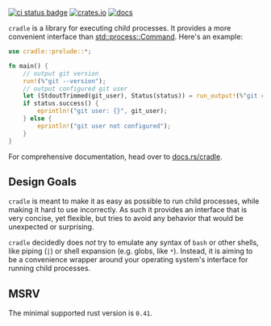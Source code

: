 [![ci status badge](https://github.com/soenkehahn/cradle/actions/workflows/ci.yaml/badge.svg)](https://github.com/soenkehahn/cradle/actions?query=branch%3Amaster)
[![crates.io](https://img.shields.io/crates/v/cradle.svg)](https://crates.io/crates/cradle)
[![docs](https://docs.rs/cradle/badge.svg)](https://docs.rs/cradle)

`cradle` is a library for executing child processes.
It provides a more convenient interface than
[std::process::Command](https://doc.rust-lang.org/std/process/struct.Command.html).
Here's an example:

``` rust
use cradle::prelude::*;

fn main() {
    // output git version
    run!(%"git --version");
    // output configured git user
    let (StdoutTrimmed(git_user), Status(status)) = run_output!(%"git config --get user.name");
    if status.success() {
        eprintln!("git user: {}", git_user);
    } else {
        eprintln!("git user not configured");
    }
}
```

For comprehensive documentation, head over to
[docs.rs/cradle](https://docs.rs/cradle/latest/cradle/).

## Design Goals

`cradle` is meant to make it as easy as possible to run child processes,
while making it hard to use incorrectly.
As such it provides an interface that is very concise, yet flexible,
but tries to avoid any behavior that would be unexpected or surprising.

`cradle` decidedly does _not_ try to emulate any syntax of `bash` or other shells,
like piping (`|`) or shell expansion (e.g. globs, like `*`).
Instead, it is aiming to be a convenience wrapper around your
operating system's interface for running child processes.

## MSRV
The minimal supported rust version is `0.41`.
